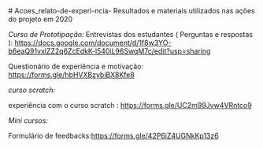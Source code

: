
<meta name=”robots” content=”noindex”>
# Acoes_relato-de-experi-ncia-
Resultados e materiais utilizados nas ações do projeto em 2020

*Curso de Prototipação:*
Entrevistas dos estudantes ( Perguntas e respostas ): https://docs.google.com/document/d/1f8w3YO-b6eaQ91vxlZZ2q6ZcEdkK-l540iL96SwqM7c/edit?usp=sharing

Questionário de experiência e motivação: https://forms.gle/hbHVXBzybiBX8Kfe8

*curso scratch:*

experiência com o curso scratch : https://forms.gle/UC2m99Jvw4VRntco9

*Mini cursos:* 

Formulário de feedbacks:https://forms.gle/42P6iZ4UGNkKp13z6

